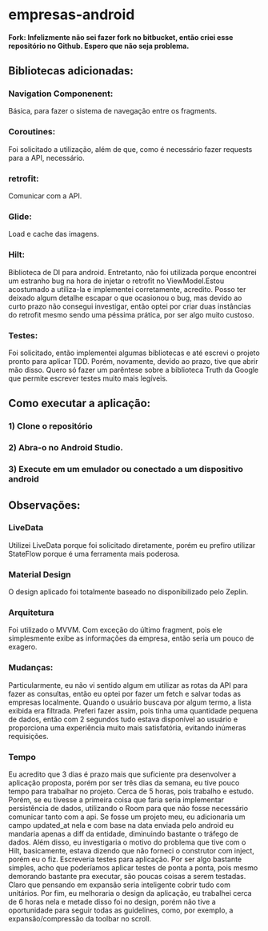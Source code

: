 # empresas-android

#### Fork: Infelizmente não sei fazer fork no bitbucket, então criei esse repositório no Github. Espero que não seja problema.

## Bibliotecas adicionadas:

### Navigation Componenent: 
Básica, para fazer o sistema de navegação entre os fragments.

### Coroutines: 
Foi solicitado a utilização, além de que, como é necessário fazer requests para a API, necessário.

### retrofit: 
Comunicar com a API.

### Glide: 
Load e cache das imagens.

### Hilt: 
Biblioteca de DI para android. Entretanto, não foi utilizada porque encontrei um estranho bug na hora de injetar o retrofit no ViewModel.Estou acostumado a utiliza-la e implementei corretamente, acredito. Posso ter deixado algum detalhe escapar o que ocasionou o bug, mas devido ao curto prazo não consegui investigar, então optei por criar duas instâncias do retrofit mesmo sendo uma péssima prática, por ser algo muito custoso.

### Testes:
Foi solicitado, então implementei algumas bibliotecas e até escrevi o projeto pronto para aplicar TDD. Porém, novamente, devido ao prazo, tive que abrir mão disso. Quero só fazer um parêntese sobre a biblioteca Truth da Google que permite escrever testes muito mais legíveis.

## Como executar a aplicação:
### 1) Clone o repositório
### 2) Abra-o no Android Studio.
### 3) Execute em um emulador ou conectado a um dispositivo android

## Observações:
### LiveData
Utilizei LiveData porque foi solicitado diretamente, porém eu prefiro utilizar StateFlow porque é uma ferramenta mais poderosa.

### Material Design
O design aplicado foi totalmente baseado no disponibilizado pelo Zeplin. 

### Arquitetura
Foi utilizado o MVVM. Com exceção do último fragment, pois ele simplesmente exibe as informações da empresa, então seria um pouco de exagero.

### Mudanças:
Particularmente, eu não vi sentido algum em utilizar as rotas da API para fazer as consultas, então eu optei por fazer um fetch e salvar todas as empresas localmente. Quando o usuário buscava por algum termo, a lista exibida era filtrada. Preferi fazer assim, pois tinha uma quantidade pequena de dados, então com 2 segundos tudo estava disponível ao usuário e proporciona uma experiência muito mais satisfatória, evitando inúmeras requisições.

### Tempo
Eu acredito que 3 dias é prazo mais que suficiente pra desenvolver a aplicação proposta, porém por ser três dias da semana, eu tive pouco tempo para trabalhar no projeto. Cerca de 5 horas, pois trabalho e estudo. Porém, se eu tivesse a primeira coisa que faria seria implementar persistência de dados, utilizando o Room para que não fosse necessário comunicar tanto com a api. Se fosse um projeto meu, eu adicionaria um campo updated_at nela e com base na data enviada pelo android eu mandaria apenas a diff da entidade, diminuindo bastante o tráfego de dados. 
Além disso, eu investigaria o motivo do problema que tive com o Hilt, basicamente, estava dizendo que não forneci o construtor com inject, porém eu o fiz.
Escreveria testes para aplicação. Por ser algo bastante simples, acho que poderíamos aplicar testes de ponta a ponta, pois mesmo demorando bastante pra executar, são poucas coisas a serem testadas. Claro que pensando em expansão seria inteligente cobrir tudo com unitários.
Por fim, eu melhoraria o design da aplicação, eu trabalhei cerca de 6 horas nela e metade disso foi no design, porém não tive a oportunidade para seguir todas as guidelines, como, por exemplo, a expansão/compressão da toolbar no scroll.
